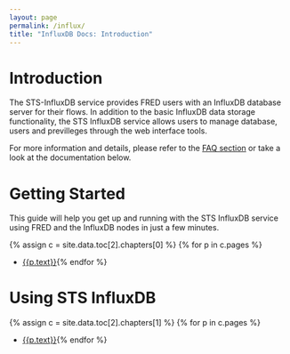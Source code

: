 ```yaml
---
layout: page
permalink: /influx/
title: "InfluxDB Docs: Introduction"
---
```


# Introduction

The STS-InfluxDB service provides FRED users with an InfluxDB database server for their flows. In addition to the basic InfluxDB data storage
functionality, the STS InfluxDB service allows users to manage database, users and previlleges through the web interface tools.

For more information and details, please refer to the [FAQ section](/influx/faq) or take a look at the documentation below.

# Getting Started

This guide will help you get up and running with the STS InfluxDB service using FRED and the InfluxDB nodes in just a few minutes.


{% assign c = site.data.toc[2].chapters[0] %}
{% for p in c.pages %}
- [{{p.text}}]({{p.url}}){% endfor %}

# Using STS InfluxDB

{% assign c = site.data.toc[2].chapters[1] %}
{% for p in c.pages %}
- [{{p.text}}]({{p.url}}){% endfor %}

